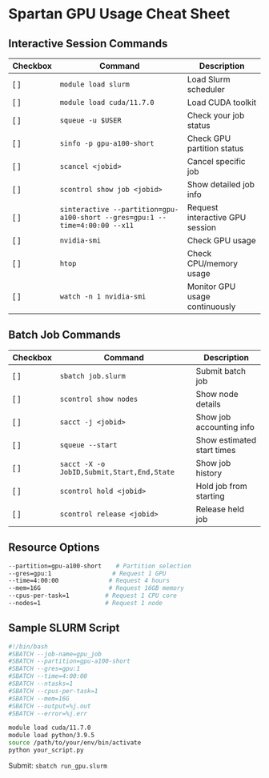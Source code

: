 # Spartan GPU Usage Cheat Sheet

## Interactive Session Commands
| Checkbox | Command | Description |
|----------|---------|-------------|
| [ ] | `module load slurm` | Load Slurm scheduler |
| [ ] | `module load cuda/11.7.0` | Load CUDA toolkit |
| [ ] | `squeue -u $USER` | Check your job status |
| [ ] | `sinfo -p gpu-a100-short` | Check GPU partition status |
| [ ] | `scancel <jobid>` | Cancel specific job |
| [ ] | `scontrol show job <jobid>` | Show detailed job info |
| [ ] | `sinteractive --partition=gpu-a100-short --gres=gpu:1 --time=4:00:00 --x11` | Request interactive GPU session |
| [ ] | `nvidia-smi` | Check GPU usage |
| [ ] | `htop` | Check CPU/memory usage |
| [ ] | `watch -n 1 nvidia-smi` | Monitor GPU usage continuously |

## Batch Job Commands
| Checkbox | Command | Description |
|----------|---------|-------------|
| [ ] | `sbatch job.slurm` | Submit batch job |
| [ ] | `scontrol show nodes` | Show node details |
| [ ] | `sacct -j <jobid>` | Show job accounting info |
| [ ] | `squeue --start` | Show estimated start times |
| [ ] | `sacct -X -o JobID,Submit,Start,End,State` | Show job history |
| [ ] | `scontrol hold <jobid>` | Hold job from starting |
| [ ] | `scontrol release <jobid>` | Release held job |

## Resource Options
```bash
--partition=gpu-a100-short    # Partition selection
--gres=gpu:1                 # Request 1 GPU
--time=4:00:00              # Request 4 hours
--mem=16G                   # Request 16GB memory
--cpus-per-task=1          # Request 1 CPU core
--nodes=1                  # Request 1 node
```

## Sample SLURM Script
```bash
#!/bin/bash
#SBATCH --job-name=gpu_job
#SBATCH --partition=gpu-a100-short
#SBATCH --gres=gpu:1
#SBATCH --time=4:00:00
#SBATCH --ntasks=1
#SBATCH --cpus-per-task=1
#SBATCH --mem=16G
#SBATCH --output=%j.out
#SBATCH --error=%j.err

module load cuda/11.7.0
module load python/3.9.5
source /path/to/your/env/bin/activate
python your_script.py
```

Submit: `sbatch run_gpu.slurm`
